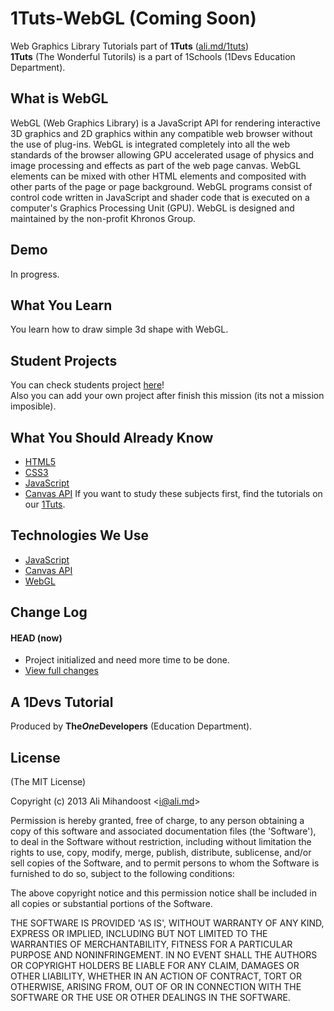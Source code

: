 # 1Tuts-WebGL (Coming Soon)
Web Graphics Library Tutorials part of **1Tuts** ([ali.md/1tuts](https://github.com/AliMD/1Tuts))  
**1Tuts** (The Wonderful Tutorils) is a part of 1Schools (1Devs Education Department).  

## What is WebGL
WebGL (Web Graphics Library) is a JavaScript API for rendering interactive 3D graphics and 2D graphics within any compatible web browser without the use of plug-ins.
WebGL is integrated completely into all the web standards of the browser allowing GPU accelerated usage of physics and image processing and effects as part of the web page canvas.
WebGL elements can be mixed with other HTML elements and composited with other parts of the page or page background.
WebGL programs consist of control code written in JavaScript and shader code that is executed on a computer's Graphics Processing Unit (GPU).
WebGL is designed and maintained by the non-profit Khronos Group.

## Demo
In progress.  

## What You Learn
You learn how to draw simple 3d shape with WebGL.  

## Student Projects
You can check students project [here](https://github.com/AliMD/1Tuts/wiki/Students-Project)!  
Also you can add your own project after finish this mission (its not a mission imposible).  

## What You Should Already Know
* [HTML5](http://ali.md/wiki/html5)
* [CSS3](http://ali.md/css3ref)
* [JavaScript](http://ali.md/wiki/javascript)
* [Canvas API](http://ali.md/wiki/canvas)
If you want to study these subjects first, find the tutorials on our [1Tuts](http://ali.md/1tuts).  

## Technologies We Use
* [JavaScript](http://ali.md/wiki/javascript)
* [Canvas API](http://ali.md/wiki/canvas)
* [WebGL](http://ali.md/wiki/webgl)

## Change Log
<!--[![Build Status](https://secure.travis-ci.org/AliMD/1Tuts-WebGL.png?branch=master)](https://travis-ci.org/AliMD/1Tuts-WebGL)-->
#### HEAD (now)
  * Project initialized and need more time to be done.
  * [View full changes](https://github.com/AliMD/1Tuts-WebGL/compare/a6a483dd8f...master)

## A 1Devs Tutorial
Produced by <b>The<i>One</i>Developers</b> (Education Department).  

## License
(The MIT License)

Copyright (c) 2013 Ali Mihandoost &lt;i@ali.md&gt;  

Permission is hereby granted, free of charge, to any person obtaining a copy of this software and associated documentation files (the 'Software'), to deal in the Software without restriction, including without limitation the rights to use, copy, modify, merge, publish, distribute, sublicense, and/or sell copies of the Software, and to permit persons to whom the Software is furnished to do so, subject to the following conditions:  

The above copyright notice and this permission notice shall be included in all copies or substantial portions of the Software.  

THE SOFTWARE IS PROVIDED 'AS IS', WITHOUT WARRANTY OF ANY KIND, EXPRESS OR IMPLIED, INCLUDING BUT NOT LIMITED TO THE WARRANTIES OF MERCHANTABILITY, FITNESS FOR A PARTICULAR PURPOSE AND NONINFRINGEMENT. IN NO EVENT SHALL THE AUTHORS OR COPYRIGHT HOLDERS BE LIABLE FOR ANY CLAIM, DAMAGES OR OTHER LIABILITY, WHETHER IN AN ACTION OF CONTRACT, TORT OR OTHERWISE, ARISING FROM, OUT OF OR IN CONNECTION WITH THE SOFTWARE OR THE USE OR OTHER DEALINGS IN THE SOFTWARE.  
